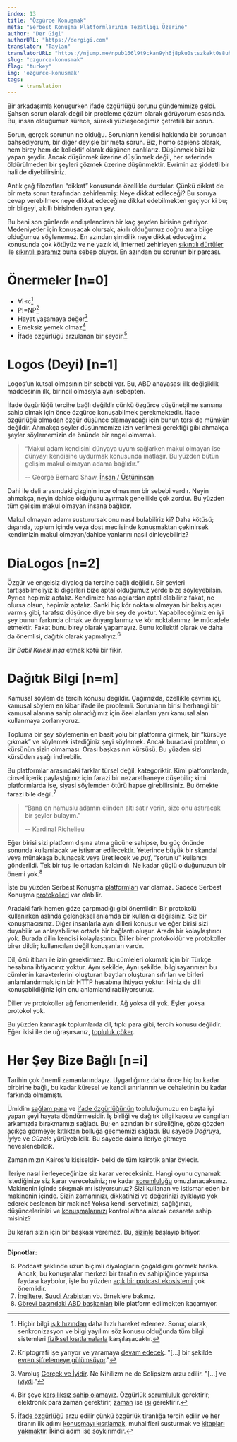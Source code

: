 ```yaml
---
index: 13
title: "Özgürce Konuşmak"
meta: "Serbest Konuşma Platformlarının Tezatlığı Üzerine"
author: "Der Gigi"
authorURL: "https://dergigi.com"
translator: "Taylan"
translatorURL: "https://njump.me/npub166l9t9ckan9yh6j8pku0stszkekt0s8uhqwvddz4qr92r9w0wxcs59u7c3"
slug: "ozgurce-konusmak"
flag: "turkey"
img: 'ozgurce-konusmak'
tags:
    - translation
---
```


Bir arkadaşımla konuşurken ifade özgürlüğü sorunu gündemimize geldi. Şahsen sorun olarak değil bir probleme çözüm olarak görüyorum esasında. Bu, insan olduğumuz sürece, sürekli yüzleşeceğimiz çetrefilli bir sorun. 

Sorun, gerçek sorunun ne olduğu. Sorunların kendisi hakkında bir sorundan bahsediyorum, bir diğer deyişle bir meta sorun. Biz, homo sapiens olarak, hem birey hem de kollektif olarak düşünen canlılarız. Düşünmek bizi biz yapan şeydir. Ancak düşünmek üzerine düşünmek değil, her seferinde öldürülmeden bir şeyleri çözmek üzerine düşünmektir. Evrimin az şiddetli bir hali de diyebilirsiniz. 

Antik çağ filozofları “dikkat” konusunda özellikle durdular. Çünkü dikkat de bir meta sorun tarafından zehirlenmiş: Neye dikkat edileceği? Bu soruya cevap verebilmek neye dikkat edeceğine dikkat edebilmekten geçiyor ki bu; bir bilgeyi, akıllı birisinden ayıran şey. 

Bu beni son günlerde endişelendiren bir kaç şeyden birisine getiriyor. Medeniyetler için konuşacak olursak, akıllı olduğumuz doğru ama bilge olduğumuz söylenemez. En azından şimdilik neye dikkat edeceğimiz konusunda çok kötüyüz ve ne yazık ki, interneti zehirleyen [sıkıntılı dürtüler](https://dergigi.com/vew) ile [sıkıntılı paramız]() buna sebep oluyor. En azından bu sorunun bir parçası.

# Önermeler [n=0]

- ∀i≤c[^1]
- P!=NP[^2]
- Hayat yaşamaya değer[^3]
- Emeksiz yemek olmaz[^4]
- İfade özgürlüğü arzulanan bir şeydir.[^5]

# Logos (Deyi) [n=1]

Logos’un kutsal olmasının bir sebebi var. Bu, ABD anayasası ilk değişiklik maddesinin ilk, birincil olmasıyla aynı sebepten.

İfade özgürlüğü tercihe bağlı değildir çünkü özgürce düşünebilme şansına sahip olmak için önce özgürce konuşabilmek gerekmektedir. İfade özgürlüğü olmadan özgür düşünce olamayacağı için bunun tersi de mümkün değildir. Ahmakça şeyler düşünmemize izin verilmesi gerektiği gibi ahmakça şeyler söylememizin de önünde bir engel olmamalı.

> “Makul adam kendisini dünyaya uyum sağlarken makul olmayan ise dünyayı kendisine uydurmak konusunda inatlaşır. Bu yüzden bütün gelişim makul olmayan adama bağlıdır.”
>
>  -- George Bernard Shaw, [İnsan / Üstüninsan](https://www.kitapyurdu.com/kitap/insan-ustuninsan/435888.html)

Dahi ile deli arasındaki çizginin ince olmasının bir sebebi vardır. Neyin ahmakça, neyin dahice olduğunu ayırmak genellikle çok zordur. Bu yüzden tüm gelişim makul olmayan insana bağlıdır.

Makul olmayan adamı susturursak onu nasıl bulabiliriz ki?  Daha kötüsü; dışarıda, toplum içinde veya dost meclisinde konuşmaktan çekinirsek kendimizin makul olmayan/dahice yanlarını nasıl dinleyebiliriz?

# DiaLogos [n=2]

Özgür ve engelsiz diyalog da tercihe bağlı değildir. Bir şeyleri tartışabilmeliyiz ki diğerleri bize aptal olduğumuz yerde bize söyleyebilsin. Ayrıca hepimiz aptalız. Kendimize has açılardan aptal olabiliriz fakat, ne olursa olsun, hepimiz aptalız. Sanki hiç kör noktası olmayan bir bakış açısı varmış gibi, tarafsız düşünce diye bir şey de yoktur. Yapabileceğimiz en iyi şey bunun farkında olmak ve önyargılarımız ve kör noktalarımız ile mücadele etmektir. Fakat bunu birey olarak yapamayız. Bunu kollektif olarak ve daha da önemlisi, dağıtık olarak yapmalıyız.<sup>6</sup>

Bir *Babil Kulesi inşa* etmek kötü bir fikir.

# Dağıtık Bilgi [n=m]

Kamusal söylem de tercih konusu değildir. Çağımızda, özellikle çevrim içi, kamusal söylem en kibar ifade ile problemli. Sorunların birisi herhangi bir kamusal alanına sahip olmadığımız için özel alanları yarı kamusal alan kullanmaya zorlanıyoruz.

Topluma bir şey söylemenin en basit yolu bir platforma girmek, bir “kürsüye çıkmak” ve söylemek istediğiniz şeyi söylemek. Ancak buradaki problem, o kürsünün sizin olmaması. Orası başkasının kürsüsü. Bu yüzden sizi kürsüden aşağı indirebilir.

Bu platformlar arasındaki farklar türsel değil, kategoriktir. Kimi platformlarda, cinsel içerik paylaştığınız için farazi bir nezarethaneye düşebilir; kimi platformlarda ise, siyasi söylemden ötürü hapse girebilirsiniz. Bu örnekte farazi bile değil.<sup>7</sup>

> “Bana en namuslu adamın elinden altı satır verin, size onu astıracak bir şeyler bulayım.” 
>
> -- Kardinal Richelieu

Eğer birisi sizi platform dışına atma gücüne sahipse, bu güç önünde sonunda kullanılacak ve istismar edilecektir. Yeterince büyük bir skandal veya münakaşa bulunacak veya üretilecek ve *puf*, “sorunlu” kullanıcı gönderildi. Tek bir tuş ile ortadan kaldırıldı. Ne kadar güçlü olduğunuzun bir önemi yok.<sup>8</sup>

İşte bu yüzden Serbest Konuşma [platformları](https://twitter.com/dergigi/status/1508217667768963075) var olamaz. Sadece Serbest Konuşma [protokolleri](https://njump.me/nevent1qqsz9fgdac7yvs7z07sx92zf2rkldgnfav2rkce03gdm95efzyfgg4szyphydppzm7m554ecwq4gsgaek2qk32atse2l4t9ks57dpms4mmhfxt5xvet) var olabilir.

Aradaki fark hemen göze çarpmadığı gibi önemlidir: Bir protokolü kullanırken aslında geleneksel anlamda bir kullanıcı değilsiniz. Siz bir konuşmacısınız. Diğer insanlarla aynı dilleri konuşur ve eğer birisi sizi duyabilir ve anlayabilirse ortada bir bağlantı oluşur. Arada bir kolaylaştırıcı yok. Burada dilin kendisi kolaylaştırıcı. Diller birer protokoldür ve protokoller birer dildir; kullanıcıları değil konuşanları vardır.

Dil, özü itibarı ile izin gerektirmez. Bu cümleleri okumak için bir Türkçe hesabına ihtiyacınız yoktur. Aynı şekilde, Aynı şekilde, bilgisayarınızın bu cümlenin karakterlerini oluşturan baytları oluşturan sıfırları ve birleri anlamlandırmak için bir HTTP hesabına ihtiyacı yoktur. İkiniz de dili konuşabildiğiniz için onu anlamlandırabiliyorsunuz.

Diller ve protokoller ağ fenomenleridir. Ağ yoksa dil yok. Eşler yoksa protokol yok.

Bu yüzden karmaşık toplumlarda dil, tıpkı para gibi, tercih konusu değildir. Eğer ikisi ile de uğraşırsanız, [topluluk çöker](https://bitcoin-resources.com/books/when-money-dies).

# Her Şey Bize Bağlı [n=i]

Tarihin çok önemli zamanlarındayız. Uygarlığımız daha önce hiç bu kadar birbirine bağlı, bu kadar küresel ve kendi sınırlarının ve cehaletinin bu kadar farkında olmamıştı.

Ümidim [sağlam para](https://bitcoin-resources.com/) ve [ifade özgürlüğünün](https://nostr-resources.com/) topluluğumuzu en başta iyi yapan şeyi hayata döndürmesidir. İş birliği ve dağıtık bilgi kaosu ve cangılları arkamızda bırakmamızı sağladı. Bu; en azından bir süreliğine, göze gözden açıkça görmeye; kıtlıktan bolluğa geçmemizi sağladı. Bu sayede *Doğru*ya, *İyi*ye ve *Güzel*e yürüyebildik. Bu sayede daima ileriye gitmeye heveslenebildik.

Zamanımızın Kairos'u kişiseldir- belki de tüm kairotik anlar öyledir.

İleriye nasıl ilerleyeceğinize siz karar vereceksiniz. Hangi oyunu oynamak istediğinize siz karar vereceksiniz; ne kadar [sorumluluğu](https://dergigi.com/responsibility) omuzlanacaksınız. Makinenin içinde sıkışmak mı istiyorsunuz? Sizi kullanan ve istismar eden bir makinenin içinde. Sizin zamanınızı, dikkatinizi ve [değerinizi](https://dergigi.com/value) ayıklayıp yok ederek beslenen bir makine! Yoksa kendi servetinizi, sağlığınızı, düşüncelerinizi ve [konuşmalarınızı](https://dergigi.com/speech) kontrol altına alacak cesarete sahip misiniz?

Bu kararı sizin için bir başkası veremez. Bu, [sizinle](https://nostr.org/) başlayıp bitiyor.

****

**Dipnotlar:**

[^1]: Hiçbir bilgi [ışık hızından](https://en.wikipedia.org/wiki/Speed_of_light#Upper_limit_on_speeds) daha hızlı hareket edemez. Sonuç olarak, senkronizasyon ve bilgi yayılımı söz konusu olduğunda tüm bilgi sistemleri [fiziksel kısıtlamalarla](https://dergigi.com/threads/physical-limits) karşılaşacaktır.
[^2]: Kriptografi işe yarıyor ve yaramaya [devam edecek](https://en.wikipedia.org/wiki/P_versus_NP_problem#P_%E2%89%A0_NP). "[...] bir şekilde [evren şifrelemeye gülümsüyor](https://bitcoin-resources.com/books/cypherpunks)."
[^3]: Varoluş [Gerçek ve İyidir](https://www.goodreads.com/book/show/40311194). Ne Nihilizm ne de Solipsizm arzu edilir. "[...] ve [iyiydi](https://en.wikipedia.org/wiki/Life_Is_Worth_Living)."
[^4]: Bir şeye [karşılıksız sahip olamayız](https://en.wikipedia.org/wiki/First_law_of_thermodynamics). Özgürlük [sorumluluk](https://archive.is/U6iJ4) gerektirir; elektronik para zaman gerektirir, [zaman](https://dergigi.com/time) ise [ısı](https://dergigi.com/threads/time-requires-heat) gerektirir.
[^5]: [İfade özgürlüğü](https://en.wikipedia.org/wiki/Freedom_of_speech) arzu edilir çünkü özgürlük tiranlığa tercih edilir ve her tiranın ilk adımı [konuşmayı kısıtlamak](https://bitcoin-resources.com/books/nineteen-eighty-four1984), muhalifleri susturmak ve [kitapları yakmaktır](https://bitcoin-resources.com/books/fahrenheit451). İkinci adım ise soykırımdır. 
6. Podcast şeklinde uzun biçimli diyalogların çoğaldığını görmek harika. Ancak, bu konuşmalar merkezi bir tarafın ev sahipliğinde yapılırsa faydası kaybolur, işte bu yüzden [açık bir podcast ekosistemi](https://newpodcastapps.com/) çok önemlidir.
7. [İngiltere](https://archive.is/OQ1LC), [Suudi Arabistan](https://archive.is/co19A) vb. örneklere bakınız.
8. [Görevi başındaki ABD başkanları](https://archive.is/0LvLe) bile platform edilmekten kaçamıyor.
